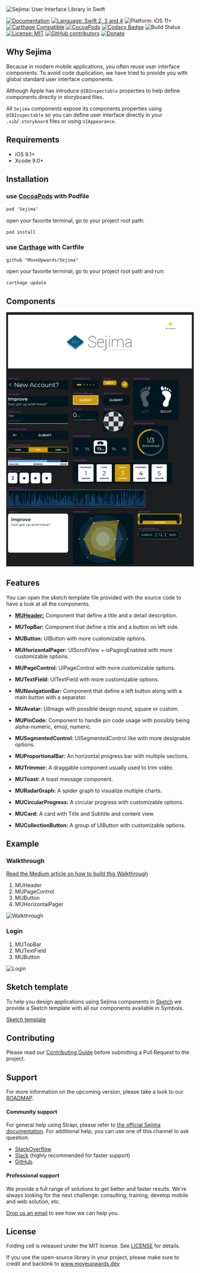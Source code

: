 ![Sejima: User Interface Library in Swift](https://raw.githubusercontent.com/MoveUpwards/Sejima/master/banner.png)

[![Documentation](https://img.shields.io/badge/Read_the-Docs-67ad5c.svg)](https://moveupwards.github.io/Sejima/)
[![Language: Swift 2, 3 and 4](https://img.shields.io/badge/language-swift%204-f48041.svg?style=flat)](https://developer.apple.com/swift)
![Platform: iOS 11+](https://img.shields.io/badge/platform-iOS-blue.svg?style=flat)
[![Carthage Compatible](https://img.shields.io/badge/Carthage-compatible-4BC51D.svg?style=flat)](https://github.com/Carthage/Carthage)
[![CocoaPods](https://img.shields.io/cocoapods/v/Sejima.svg)](http://cocoapods.org/pods/Sejima)
[![Codacy Badge](https://api.codacy.com/project/badge/Grade/c366453a6bc247bd847c4ad33f2cf37c)](https://app.codacy.com/app/MoveUpwardsDev/Sejima?utm_source=github.com&utm_medium=referral&utm_content=MoveUpwards/Sejima&utm_campaign=Badge_Grade_Settings)
![Build Status](https://app.bitrise.io/app/527234c879c3952a.svg?token=RCLpb4OfkyZcufMQ7bVCTQ)
[![License: MIT](http://img.shields.io/badge/license-MIT-lightgrey.svg?style=flat)](https://github.com/MoveUpwards/Sejima/blob/master/LICENSE)
[![GitHub contributors](https://img.shields.io/github/contributors/MoveUpwards/Sejima.svg)](https://github.com/MoveUpwards/Sejima/graphs/contributors)
[![Donate](https://img.shields.io/badge/Donate-PayPal-blue.svg)](https://paypal.me/moveupwards)

## Why Sejima

Because in modern mobile applications, you often reuse user interface components. To avoid code duplication, we have tried to provide you with global standard user interface components.

Although Apple has introduce `@IBInspectable` properties to help define components directly in storyboard files.

All `Sejima` components expose its components properties using `@IBInspectable` so you can define user interface directly in your `.xib`/`.storyboard` files or using `UIAppearance`.

## Requirements

- iOS 9.1+
- Xcode 9.0+

## Installation

### use [CocoaPods](https://cocoapods.org) with Podfile

```swift
pod 'Sejima'
```

open your favorite terminal, go to your project root path:

```shell
pod install
```

### use [Carthage](https://github.com/Carthage/Carthage) with Cartfile

```shell
github "MoveUpwards/Sejima"
```

open your favorite terminal, go to your project root path and run:

```shell
carthage update
```

## Components

![Sketch template](./Screenshots/Sketch.png)

## Features

You can open the sketch template file provided with the source code to have a look at all the components.

- [**MUHeader:**](https://raw.githubusercontent.com/MoveUpwards/Sejima/master/Examples/MUHeader.md) Component that define a title and a detail description.

- **MUTopBar:** Component that define a title and a button on left side.

- **MUButton:** UIButton with more customizable options.

- **MUHorizontalPager:** UIScrollView + isPagingEnabled with more customizable options.

- **MUPageControl:** UIPageControl with more customizable options.

- **MUTextField:** UITextField with more customizable options.

- **MUNavigationBar:** Component that define a left button along with a main button with a separator.

- **MUAvatar:** UIImage with possible design round, square or custom.

- **MUPinCode:** Component to handle pin code usage with possibly being alpha-numeric, emoji, numeric.

- **MUSegmentedControl:** UISegmentedControl like with more designable options.

- **MUProportionalBar:** An horizontal progress bar with multiple sections.

- **MUTrimmer:** A draggable component usually used to trim vidéo.

- **MUToast:** A toast message component.

- **MURadarGraph:** A spider graph to visualize multiple charts.

- **MUCircularProgress:** A circular progress with customizable options.
  
- **MUCard:** A card with Title and Subtitle and content view.
  
- **MUCollectionButton:** A group of UIButton with customizable options.

## Example

### Walkthrough

[Read the Medium article on how to build this Walkthrough](https://medium.com/@loic_19820/ios-tutorial-create-a-complete-walkthrough-3cac16112010)

1. MUHeader
2. MUPageControl
3. MUButton
4. MUHorizontalPager

![Walkthrough](https://raw.githubusercontent.com/MoveUpwards/Sejima/master/Screenshots/Walkthrough.png)

### Login

1. MUTopBar
2. MUTextField
3. MUButton

![Login](https://raw.githubusercontent.com/MoveUpwards/Sejima/master/Screenshots/Login.png)

## Sketch template

To help you design applications using Sejima components in [Sketch](https://sketchapp.com/) we provide a Sketch template with all our components available in Symbols.

[Sketch template](https://raw.githubusercontent.com/MoveUpwards/Sejima/master/Sejima.sketch)

## Contributing

Please read our [Contributing Guide](https://raw.githubusercontent.com/MoveUpwards/Sejima/master/CONTRIBUTING.md) before submitting a Pull Request to the project.

## Support

For more information on the upcoming version, please take a look to our [ROADMAP](https://github.com/MoveUpwards/Sejima/projects/).

#### Community support

For general help using Strapi, please refer to [the official Sejima documentation](https://moveupwards.github.io/Sejima/). For additional help, you can use one of this channel to ask question:

- [StackOverflow](http://stackoverflow.com/questions/tagged/sejima)
- [Slack](http://moveupwards.slack.com) (highly recommended for faster support)
- [GitHub](https://github.com/MoveUpwards/Sejima).

#### Professional support

We provide a full range of solutions to get better and faster results. We're always looking for the next challenge: consulting, training, develop mobile and web solution, etc.

[Drop us an email](mailto:contact@moveupwards.dev) to see how we can help you.

## License

Folding cell is released under the MIT license.
See [LICENSE](https://raw.githubusercontent.com/MoveUpwards/Sejima/master/LICENSE) for details.

If you use the open-source library in your project, please make sure to credit and backlink to www.moveupwards.dev
